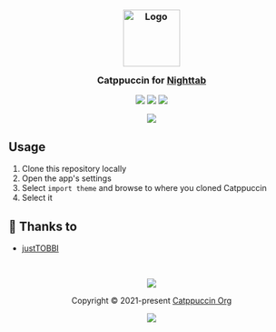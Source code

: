 <h3 align="center">
	<img src="https://raw.githubusercontent.com/catppuccin/catppuccin/main/assets/logos/exports/1544x1544_circle.png" width="100" alt="Logo"/><br/>
	<img src="https://raw.githubusercontent.com/catppuccin/catppuccin/main/assets/misc/transparent.png" height="30" width="0px"/>
	Catppuccin for <a href="https://github.com/zombieFox/nightTab">Nighttab</a>
	<img src="https://raw.githubusercontent.com/catppuccin/catppuccin/main/assets/misc/transparent.png" height="30" width="0px"/>
</h3>

<p align="center">
	<a href="https://github.com/catppuccin/nighttab/stargazers"><img src="https://img.shields.io/github/stars/catppuccin/nighttab?colorA=363a4f&colorB=b7bdf8&style=for-the-badge"></a>
	<a href="https://github.com/catppuccin/nighttab/issues"><img src="https://img.shields.io/github/issues/catppuccin/nighttab?colorA=363a4f&colorB=f5a97f&style=for-the-badge"></a>
	<a href="https://github.com/catppuccin/nighttab/contributors"><img src="https://img.shields.io/github/contributors/catppuccin/nighttab?colorA=363a4f&colorB=a6da95&style=for-the-badge"></a>
</p>

<p align="center">
	<img src="https://raw.githubusercontent.com/catppuccin/nighttab/main/assets/nighttab.webp"/>
</p>

## Usage

1. Clone this repository locally
2. Open the app's settings
3. Select `import theme` and browse to where you cloned Catppuccin
4. Select it


## 💝 Thanks to

- [justTOBBI](https://github.com/justTOBBI)

&nbsp;

<p align="center">
	<img src="https://raw.githubusercontent.com/catppuccin/catppuccin/main/assets/footers/gray0_ctp_on_line.svg?sanitize=true" />
</p>

<p align="center">
	Copyright &copy; 2021-present <a href="https://github.com/catppuccin" target="_blank">Catppuccin Org</a>
</p>

<p align="center">
	<a href="https://github.com/catppuccin/catppuccin/blob/main/LICENSE"><img src="https://img.shields.io/static/v1.svg?style=for-the-badge&label=License&message=MIT&logoColor=d9e0ee&colorA=363a4f&colorB=b7bdf8"/></a>
</p>
